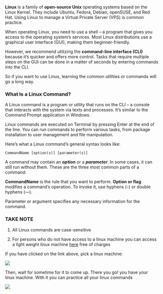 

**Linux** is a family of **open-source Unix** operating systems based on the Linux Kernel. They include Ubuntu, Fedora, Debian, openSUSE, and Red Hat. Using Linux to manage a Virtual Private Server (VPS) is common practice.

When operating Linux, you need to use a shell – a program that gives you access to the operating system’s services. Most Linux distributions use a graphical user interface (GUI), making them beginner-friendly.

However, we recommend utilizing the **command-line interface (CLI)** because it’s quicker and offers more control. Tasks that require multiple steps on the GUI can be done in a matter of seconds by entering commands into the CLI.

So if you want to use Linux, learning the common utilities or commands will go a long way.

### **What Is a Linux Command?**
A Linux command is a program or utility that runs on the CLI – a console that interacts with the system via texts and processes. It’s similar to the Command Prompt application in Windows.

Linux commands are executed on Terminal by pressing Enter at the end of the line. You can run commands to perform various tasks, from package installation to user management and file manipulation.

Here’s what a Linux command’s general syntax looks like:

```
CommandName [option(s)] [parameter(s)]
```

A command may contain an ***option*** or a ***parameter***. In some cases, it can still run without them. These are the three most common parts of a command:

**CommandName** is the rule that you want to perform.
**Option or flag** modifies a command’s operation. To invoke it, use hyphens (–) or double hyphens (—).

Parameter or argument specifies any necessary information for the command.

###  **TAKE NOTE**

1. All Linux commands are case-sensitive


2. For persons who do not have access to a  linux machine you can access a light weight linux machine [here](https://bellard.org/jslinux/) free of charges

If you have clicked on the link above, pick a linux machine:

<img src="https://darey-io-nonprod-pbl-projects.s3.eu-west-2.amazonaws.com/practices/linux4.png" >

 
 Then, wait for sometime for it to come up. There you go! you have your linux machine. With it you can practice all your linux commands


<img src="https://darey-io-nonprod-pbl-projects.s3.eu-west-2.amazonaws.com/practices/Linux1.png" >
